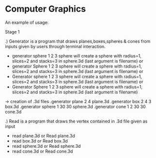 # Computer Graphics

An example of usage:

Stage 1

.) Generator is a program that draws planes,boxes,spheres & cones from inputs given by users through terminal interaction.

- generator sphere 1 2 3 sphere will create a sphere with radius=1, slices=2 and stacks=3 in sphere.3d (last argument is filename)
or
- generator Sphere 1 2 3 sphere will create a sphere with radius=1, slices=2 and stacks=3 in sphere.3d (last argument is filename)
or
- Generator sphere 1 2 3 sphere will create a sphere with radius=1, slices=2 and stacks=3 in sphere.3d (last argument is filename)
or
- Generator Sphere 1 2 3 sphere will create a sphere with radius=1, slices=2 and stacks=3 in sphere.3d (last argument is filename)


-> creation of .3d files
	.generator plane 2 4 plane.3d
	.generator box 2 4 3 box.3d
	.generator sphere 1 30 30 sphere.3d
	.generator cone 1 2 30 30 cone.3d

.) Read is a program that draws the vertex contained in .3d file given as input

- read plane.3d or Read plane.3d
- read box.3d or Read box.3d
- read sphere.3d or Read sphere.3d
- read cone.3d or Read cone.3d